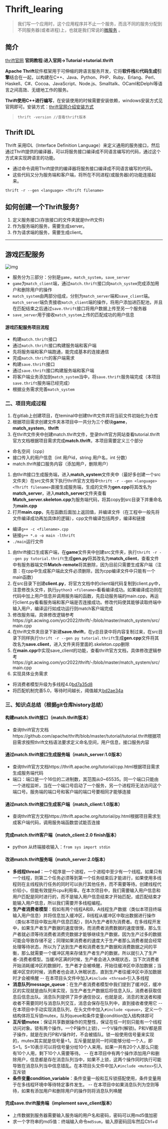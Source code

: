 

# Thrift_learing

> 我们写一个应用时，这个应用程序并不止一个服务，而且不同的服务分配到不同服务器(或者进程)上，也就是我们常说的[微服务](https://baike.baidu.com/item/微服务/18758759?fr=aladdin) 。

 

## 简介

[thrift官网](https://thrift.apache.org/) **官网教程:进入官网->Tutorial->tutorial.thrift**

**Apache Thrift**软件框架用于可伸缩的跨语言服务开发，它将**软件栈**和**代码生成引擎**结合在一起，以构建在C++、Java、Python、PHP、Ruby、Erlang、Perl、Haskell、C#、Cocoa、JavaScript、Node.js、Smalltalk、OCaml和Delphi等语言之间高效、无缝地工作的服务。

**Thrift使用C++进行编写**，在安装使用的时候需要安装依赖，windows安装方式见官网即可。安装方式：[thrift官网介绍安装方式](http://thrift.apache.org/docs/install/)

> ```
> thrift -version //查看thrift版本
> ```

## Thrift IDL

Thrift 采用IDL（Interface Definition Language）来定义通用的服务接口，然后通过Thrift提供的编译器，可以将服务接口编译成不同语言编写的代码，通过这个方式来实现跨语言的功能。

- 通过命令调用Thrift提供的编译器将服务接口编译成不同语言编写的代码。
- 这些代码又分为服务端和客户端，将所在不同进程(或服务器)的功能连接起来。

```plaintext
thrift -r --gen <language> <Thrift filename>
```

## 如何创建一个Thrift服务?

1. 定义服务接口(存放接口的文件夹就是thrift文件)
2. 作为服务端的服务，需要生成server。
3. 作为请求端的服务，需要生成client。

------

## 游戏匹配服务

![img](https://git.acwing.com/ycr2022/thrift/-/raw/master/game.jpg)

- 服务分为三部分：分别是`game`，`match_system`，`save_server`
- `game`为`match_client`端，通过`match.thrift`接口向`match_system`完成添加用户和删除用户的操作
- `match_system`由两部分组成，分别为`match_server`端和`save_client`端。`match_server`端负责接收`match_client`端的操作，将用户添加进匹配池，并且在匹配结束之后通过`save.thrift`接口将用户数据上传至另一个服务器
- `save_server`用于接收`match_system`上传的匹配成功的用户信息

#### 游戏匹配服务项目流程

- 构建`match.thrift`接口
- 通过`match.thrift`接口构建服务端和客户端
- 先将服务端和客户端跑通，能完成基本的连接通信
- 完成`match.thrift`的客户端需求
- 构建`save.thrift`接口
- 通过`save.thrift`接口构建服务端和客户端
- 将客户端业务添加到`match_system`当中，将`save.thrift`服务端完成（本项目`save.thrift`服务端已经完成）
- 根据业务需求完善`match_system`

### 二、项目完成过程

1. 在gitlab上创建项目，在teminal中创建thrift文件并将当前文件初始化为仓库
2. 根据项目需求创建文件夹本项目中一共分为三个模块**game**，**match_system**，**thrift**
3. 在thrift文件夹中创建match.thrift文件，登录thrift官方网站查看tutorial.thrift官方文档根据项目需求完成**match.thrift**，本项目需要定义三个部分

- 命名空间（cpp）
- 接口传入的用户信息（int 用户id，string 用户名，int 分数）
- match.thrift接口服务内容（添加用户，删除用户）

1. 由thrift接口生成服务端，进入**match_system**文件夹中（最好多创建一个src文件夹）在src文件夹下执行thrift官方文档中`thrift -r --gen <language> <Thrift filename>`直接生成服务端，生成的文件为**gen.cpp**将其改名为**match_server**，进入**match_server**文件夹查看**Match_server.skeleton.cpp**为服务端代码，将其copy到src目录下并重命名为**main.cpp**
2. 打开**main.cpp**，先在函数后面加上返回值，并编译文件（在工程中一般先将文件编译成功再加具体的逻辑），cpp文件编译包括两步，编译和链接

- 编译`g++ -c <filename>.cpp`
- 链接`g++ *.o -o main -lthrift`
- `./main`运行文件

1. 由thrift接口生成客户端，在**game**文件夹中创建src文件夹，执行`thrift -r --gen py tutorial.thrift`生成**gen.py**将其改名为**match_client**，查看文件中有服务器端文件**Match-remote**将其删除，因为目前只需要生成客户端（注意：在cpp中生成客户端此文件必须删除，因为cpp编译文件中只能有一个main函数）
2. 在src目录下创建**client.py**，将官方文档中的client端代码复制到client.py中，注意修改头文件，执行`python3 <filename>`看看编译成功。如果编译成功则在代码中加上用户信息并调用服务端的函数，先启动服务端的main.cpp，再运行client.py看看服务端和客户端是否连接成功。修改代码使其能够读取终端中输入用户，编译运行如成功运行则match客户端完成
3. 修改服务端，具体修改逻辑参考https://git.acwing.com/ycr2022/thrift/-/blob/master/match_system/src/main.cpp
4. 在thrift文件夹目录下新建**save.thrift**，在y总目录中将内容复制过来，在src目录下同样执行`thrift -r --gen py tutorial.thrift`生成**gen.cpp**文件将其改名为**save.client**，进入文件夹将里面的.skeleton.cpp删除
5. 在**main.cpp**中实现save_client的功能，查看thrift官方文档，具体修改逻辑参考https://git.acwing.com/ycr2022/thrift/-/blob/master/match_system/src/main.cpp
6. 实现具体业务需求

- 将消费者模型升级为多线程4.0[bd7a35d8](https://git.acwing.com/ycr2022/thrift/-/commit/bd7a35d87fb1ca90cdae7a073b060f6f838f819b)
- 将匹配机制完善5.0，等待时间越长，阈值越大[bd2ae34a](https://git.acwing.com/ycr2022/thrift/-/commit/bd2ae34a66ec180f4b4f4da4f6ecd4a3810dc297)

### 三、知识点总结（根据git仓库history总结）

#### 构建match.thrift接口（match.thrift版本）

- 查询thrift官方文档https://github.com/apache/thrift/blob/master/tutorial/tutorial.thrift根据项目需求按照thrift文档语法要求定义命名空间，用户信息，接口服务内容

#### 通过match.thrift接口生成服务端（match_server:1.0版本）

- 查询thrift官方文档https://thrift.apache.org/tutorial/cpp.html根据项目需求生成服务端代码
- 端口：端口是一个16位的二进制数，其范围从0~65535。同一个端口只能由一个进程监听，当在一个端口号启动了一个服务，另一个进程将无法访问这个端口号。服务端的端口号和客户端的端口号要相同才能够连接

#### 通过match.thrift接口生成客户端（match_client:1.0版本）

- 查询thrift官方文档https://thrift.apache.org/tutorial/py.html根据项目需求生成客户端代码，调用服务端函数尝试能否连接

#### 完成match.thrift客户端（match_client:2.0 finish版本）

- python 从终端接收输入：`from sys import stdin`

#### 改进match.thrift服务端（match_server:2.0版本）

- **多线程thread**：一个程序是一个进程，一个进程中至少有一个线程。如果只有一个线程，则第二个任务必须等到第一个任务结束后才能进行，如果使用多线程则在主线程执行任务的同时可以执行其他任务，而不需要等待。创建线程代价较小，但能有效提升cpu利用率。在本次项目中，我们需要输入用户信息和用户匹配是同时进行的，而不是输入用户信息结束才开始匹配，或匹配结束才能输入用户信息，所以我们需要开多线程编程。
- **生产者消费者模型**：假如有两个线程A和B，A线程生产数据（类似本项目终端输入用户信息）并将信息加入缓冲区，B线程从缓冲区中取出数据进行操作（类似本项目中取出用户信息匹配），则A为生产者B为消费者。在多线程开发中，如果生产者生产数据的速度很快，而消费者消费数据的速度很慢，那么生产者就必须等待消费者消费完数据才能够继续生产数据，因为生产过多的数据可能会导致存储不足；同理如果消费者的速度大于生产者那么消费者就会经常处理等待状态，所以为了达到生产者和消费者生产数据和消费数据之间的平衡，那么就需要一个缓冲区用来存储生产者生产的数据，所以就引入了生产者-消费者模型。当缓冲区满的时候，生产者会进入休眠状态，当下次消费者开始消耗缓冲区的数据时，生产者才会被唤醒，开始往缓冲区中添加数据；当缓冲区空的时候，消费者也会进入休眠状态，直到生产者往缓冲区中添加数据时才会被唤醒
   -- 在本项目头文件中加入`#include <thread>`引入多线程
- **消息队列message_queue**：在生产者消费者模型中我们提到了缓冲区，缓冲区的实现就是由队列来实现，当生产者生产数据后将信息入队，消费者获取信息后信息出队。消息队列提供了异步通信协议，也就是说，消息的发送者和接收者不需要同时与消息队列交互，消息会保存在队列中，直到接收者使用它
   -- 在本项目中手动实现消息队列，在头文件中加入`#include <queue>`，定义一个结构体将互斥锁mutex，队列queue和条件变量condition加入结构体即可
- **互斥锁mutex**：保证共享数据操作的完整性，保证在任一时刻只能有一个线程访问对象。锁有两个操作。一个P操作(上锁)，一个V操作(解锁)。P和V都是原子操作，就是在执行P和V操作时，不会被插队。锁一般使用信号量来实现的，mutex其实就是信号量=1。互斥量就是同一时间能够分给一个人，即S=1。S=10表示可以将信号量分给10个人来用。如果一共有20个人那么只能有10个人用，剩下10个人需要等待。
   -- 在本项目中有两个操作添加用户和删除用户，信息都是存在消息队列当中，如果不上锁，这两个操作同时执行可能导致在消息队列当中信息错乱。在本项目头文件中加入`#include <mutex>`引入互斥锁
- **条件变量condition_variable**：条件变量一般和互斥锁搭配使用，条件变量用于在多线程环境中等待特定事件发生。
   -- 在本项目中如果消息队列为空则等待，如果有添加用户和删除用户的操作则将消息队列唤醒

#### 完成save.thrift服务端（implement save_client版本）

- 上传数据到服务器需要输入服务端的用户名和密码，密码可以用md5值加密
- 求一个字符串的md5值：终端输入命令`md5sum`，输入原密码回车然后Ctrl+d



